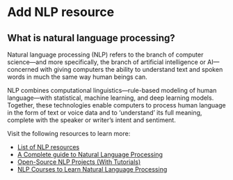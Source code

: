 # Add NLP resource
## What is natural language processing?

Natural language processing (NLP) refers to the branch of computer science—and more specifically, the branch of artificial intelligence or AI—concerned with giving computers the ability to understand text and spoken words in much the same way human beings can.

NLP combines computational linguistics—rule-based modeling of human language—with statistical, machine learning, and deep learning models. Together, these technologies enable computers to process human language in the form of text or voice data and to ‘understand’ its full meaning, complete with the speaker or writer’s intent and sentiment.

Visit the following resources to learn more:

- [List of NLP resources](https://www.kaggle.com/getting-started/55298)
- [A Complete guide to
Natural Language Processing](https://www.youtube.com/watch?v=rmVRLeJRkl4&t=17s)
- [Open-Source NLP Projects (With Tutorials)](https://www.theclickreader.com/open-source-nlp-projects-with-tutorials/)
- [NLP Courses to Learn Natural Language Processing](https://www.youtube.com/watch?v=rmVRLeJRkl4&t=17s)

